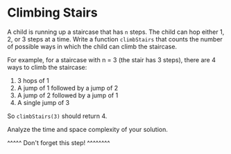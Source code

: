 # Climbing Stairs

A child is running up a staircase that has `n` steps. The child can hop either 1, 2, or 3 steps at a time. Write a function `climbStairs` that counts the number of possible ways in which the child can climb the staircase. 

For example, for a staircase with n = 3 (the stair has 3 steps), there are 4 ways to climb the staircase:

1. 3 hops of 1 
2. A jump of 1 followed by a jump of 2
3. A jump of 2 followed by a jump of 1
4. A single jump of 3

So `climbStairs(3)` should return 4. 

Analyze the time and space complexity of your solution.

^^^^^  Don't forget this step! ^^^^^^^^